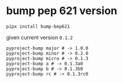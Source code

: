 # bump pep 621 version

```shell
pipx install bump-bep621
```

given current version `0.1.2`

```shell
pyproject-bump major # -> 1.0.0
pyproject-bump minor # -> 0.2.0
pyproject-bump micro # -> 0.1.3
pyproject-bump a # -> 0.1.3a0
pyproject-bump b # -> 0.1.3b0
pyproject-bump rc # -> 0.1.3rc0
```
